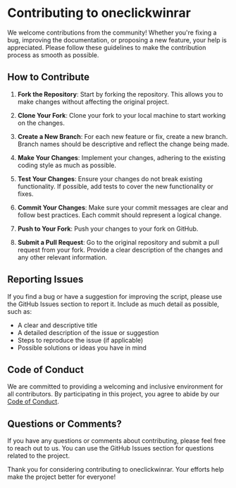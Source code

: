 # Contributing to oneclickwinrar

We welcome contributions from the community! Whether you're fixing a bug,
improving the documentation, or proposing a new feature, your help is
appreciated. Please follow these guidelines to make the contribution process as
smooth as possible.

## How to Contribute

1. **Fork the Repository**: Start by forking the repository. This allows you to
   make changes without affecting the original project.

2. **Clone Your Fork**: Clone your fork to your local machine to start working
   on the changes.

3. **Create a New Branch**: For each new feature or fix, create a new branch.
   Branch names should be descriptive and reflect the change being made.

4. **Make Your Changes**: Implement your changes, adhering to the existing
   coding style as much as possible.

5. **Test Your Changes**: Ensure your changes do not break existing
   functionality. If possible, add tests to cover the new functionality or
   fixes.

6. **Commit Your Changes**: Make sure your commit messages are clear and follow
   best practices. Each commit should represent a logical change.

7. **Push to Your Fork**: Push your changes to your fork on GitHub.

8. **Submit a Pull Request**: Go to the original repository and submit a pull
   request from your fork. Provide a clear description of the changes and any
   other relevant information.

## Reporting Issues

If you find a bug or have a suggestion for improving the script, please use the
GitHub Issues section to report it. Include as much detail as possible, such as:

- A clear and descriptive title
- A detailed description of the issue or suggestion
- Steps to reproduce the issue (if applicable)
- Possible solutions or ideas you have in mind

## Code of Conduct

We are committed to providing a welcoming and inclusive environment for all
contributors. By participating in this project, you agree to abide by our
[Code of Conduct][coc].

## Questions or Comments?

If you have any questions or comments about contributing, please feel free to
reach out to us. You can use the GitHub Issues section for questions related to
the project.

Thank you for considering contributing to oneclickwinrar. Your efforts help
make the project better for everyone!

[coc]: https://github.com/neuralpain/oneclickwinrar#coc-ov-file
